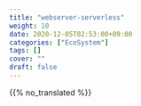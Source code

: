 ```yaml
---
title: "webserver-serverless"
weight: 10
date: 2020-12-05T02:53:00+09:00
categories: ["EcoSystem"]
tags: []
cover: ""
draft: false
---
```


{{% no_translated %}}
